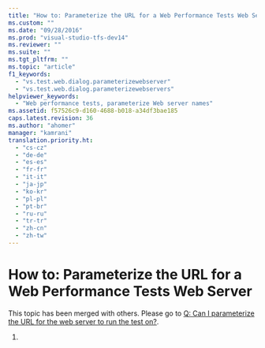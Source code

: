 ```yaml
---
title: "How to: Parameterize the URL for a Web Performance Tests Web Server | testtitle"
ms.custom: ""
ms.date: "09/28/2016"
ms.prod: "visual-studio-tfs-dev14"
ms.reviewer: ""
ms.suite: ""
ms.tgt_pltfrm: ""
ms.topic: "article"
f1_keywords: 
  - "vs.test.web.dialog.parameterizewebserver"
  - "vs.test.web.dialog.parameterizewebservers"
helpviewer_keywords: 
  - "Web performance tests, parameterize Web server names"
ms.assetid: f57526c9-d160-4688-b018-a34df3bae185
caps.latest.revision: 36
ms.author: "ahomer"
manager: "kamrani"
translation.priority.ht: 
  - "cs-cz"
  - "de-de"
  - "es-es"
  - "fr-fr"
  - "it-it"
  - "ja-jp"
  - "ko-kr"
  - "pl-pl"
  - "pt-br"
  - "ru-ru"
  - "tr-tr"
  - "zh-cn"
  - "zh-tw"
---
```

# How to: Parameterize the URL for a Web Performance Tests Web Server
This topic has been merged with others. Please go to [Q: Can I parameterize the URL for the web server to run the test on?](http://msdn.microsoft.com/en-us/bd0a82fd-cec0-4861-bc09-e1b0b2d258ef).  
  
1.